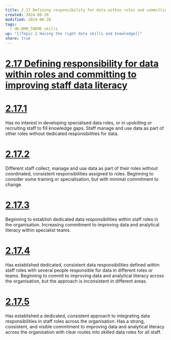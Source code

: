 ```yaml
---
title: 2.17 Defining responsibility for data within roles and committing to improving staff data literacy
created: 2024-08-28
modified: 2024-08-28
tags:
  - UK-DMM_THEME_skills
up: "[[Topic 2 Having the right data skills and knowledge]]"
share: true
---
```

# [2.17 Defining responsibility for data within roles and committing to improving staff data literacy](2.17%20Defining%20responsibility%20for%20data%20within%20roles%20and%20committing%20to%20improving%20staff%20data%20literacy.md)
# [2.17.1](2.17.1.md)

Has no interest in developing specialised data roles, or in upskilling or recruiting staff to fill knowledge gaps. Staff manage and use data as part of other roles without dedicated responsibilities for data.

# [2.17.2](2.17.2.md)

Different staff collect, manage and use data as part of their roles without coordinated, consistent responsibilities assigned to roles. Beginning to consider some training or specialisation, but with minimal commitment to change.

# [2.17.3](2.17.3.md)

Beginning to establish dedicated data responsibilities within staff roles in the organisation. Increasing commitment to improving data and analytical literacy within specialist teams.

# [2.17.4](2.17.4.md)

Has established dedicated, consistent data responsibilities defined within staff roles with several people responsible for data in different roles or teams. Beginning to commit to improving data and analytical literacy across the organisation, but the approach is inconsistent in different areas.

# [2.17.5](2.17.5.md)

Has established a dedicated, consistent approach to integrating data responsibilities in staff roles across the organisation. Has a strong, consistent, and visible commitment to improving data and analytical literacy across the organisation with clear routes into skilled data roles for all staff.
